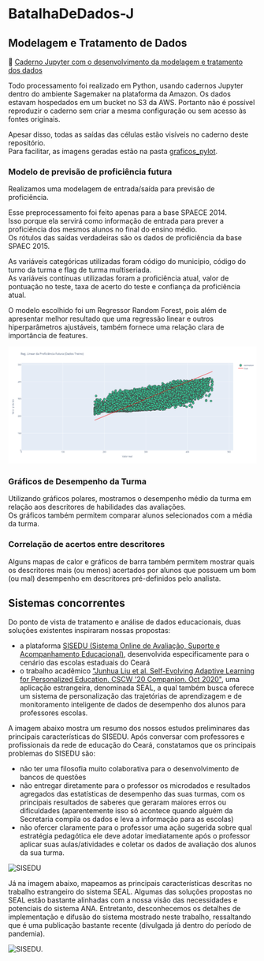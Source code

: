 # BatalhaDeDados-J


## Modelagem e Tratamento de Dados

:blue_book: [Caderno Jupyter com o desenvolvimento da modelagem e tratamento dos dados](modelagem_datavis.ipynb)

Todo processamento foi realizado em Python, usando cadernos Jupyter dentro do ambiente Sagemaker na plataforma da Amazon.
Os dados estavam hospedados em um bucket no S3 da AWS.
Portanto não é possível reproduzir o caderno sem criar a mesma configuração ou sem acesso às fontes originais.

Apesar disso, todas as saídas das células estão visíveis no caderno deste repositório.  
Para facilitar, as imagens geradas estão na pasta [graficos_pylot](./graficos_pylot/).


### Modelo de previsão de proficiência futura

Realizamos uma modelagem de entrada/saída para previsão de proficiência.  

Esse preprocessamento foi feito apenas para a base SPAECE 2014.  
Isso porque ela servirá como informação de entrada para prever a proficiência dos mesmos alunos no final do ensino médio.  
Os rótulos das saídas verdadeiras são os dados de proficiência da base SPAEC 2015.

As variáveis categóricas utilizadas foram código do município, código do turno da turma e flag de turma multiseriada.  
As variáveis contínuas utilizadas foram a proficiência atual, valor de pontuação no teste, taxa de acerto do teste e confiança da proficiência atual.

O modelo escolhido foi um Regressor Random Forest, pois além de apresentar melhor resultado que uma regressão linear e outros hiperparâmetros ajustáveis, também fornece uma relação clara de importância de features.

![Previsão de proficiência (treino)](./graficos_pylot/reg_treino.png)


### Gráficos de Desempenho da Turma

Utilizando gráficos polares, mostramos o desempenho médio da turma em relação aos descritores de habilidades das avaliações.  
Os gráficos também permitem comparar alunos selecionados com a média da turma.


### Correlação de acertos entre descritores

Alguns mapas de calor e gráficos de barra também permitem mostrar quais os descritores mais (ou menos) acertados por alunos que possuem um bom (ou mal) desempenho em descritores pré-definidos pelo analista.


## Sistemas concorrentes 
Do ponto de vista de tratamento e análise de dados educacionais, duas soluções existentes inspiraram nossas propostas:
- a plataforma [SISEDU (Sistema Online de Avaliação, Suporte e Acompanhamento Educacional)](https://sisedu.ced.ce.gov.br/), desenvolvida especificamente para o cenário das escolas estaduais do Ceará
- o trabalho acadêmico ["Junhua Liu et al. Self-Evolving Adaptive Learning for Personalized Education. CSCW '20 Companion. Oct 2020"](https://dl.acm.org/doi/pdf/10.1145/3406865.3418326), uma aplicação estrangeira, denominada SEAL, a qual também busca oferece um sistema de personalização das trajetórias de aprendizagem e de monitoramento inteligente de dados de desempenho dos alunos para professores escolas.

A imagem abaixo mostra um resumo dos nossos estudos preliminares das principais características do SISEDU.
Após conversar com professores e profissionais da rede de educação do Ceará, constatamos que os principais problemas do SISEDU são:
- não ter uma filosofia muito colaborativa para o desenvolvimento de bancos de questões
- não entregar diretamente para o professor os microdados e resultados agregados das estatísticas de desempenho das suas turmas, com os principais resultados de saberes que geraram maiores erros ou dificuldades (aparentemente isso só acontece quando alguém da Secretaria compila os dados e leva a informação para as escolas)
- não ofercer claramente para o professor uma ação sugerida sobre qual estratégia pedagótica ele deve adotar imediatamente após o professor aplicar suas aulas/atividades e coletar os dados de avaliação dos alunos da sua turma.

![SISEDU](https://drive.google.com/uc?export=view&id=1NaUMLb6JcFdzYEeuJdjtKzsU7NbHaIzS)

Já na imagem abaixo, mapeamos as principais características descritas no trabalho estrangeiro do sistema SEAL.
Algumas das soluções propostas no SEAL estão bastante alinhadas com a nossa visão das necessidades e potenciais do sistema ANA.
Entretanto, desconhecemos os detalhes de implementação e difusão do sistema mostrado neste trabalho, ressaltando que é uma publicação bastante recente (divulgada já dentro do período de pandemia).

<img src="https://drive.google.com/uc?export=view&id=1o99MgP_JrlpWJgqFoyvrC1FhZvN9kK3M" alt="SISEDU." width="800px"/> 
